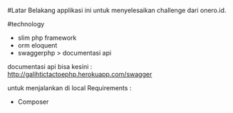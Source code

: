 #Latar Belakang
applikasi ini untuk menyelesaikan challenge dari onero.id.

#technology 
- slim php framework
- orm eloquent
- swaggerphp > documentasi api

documentasi api bisa kesini : http://galihtictactoephp.herokuapp.com/swagger

untuk menjalankan di local 
Requirements :
- Composer
